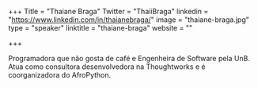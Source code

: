 +++
Title = "Thaiane Braga"
Twitter = "ThaiiBraga"
linkedin = "https://www.linkedin.com/in/thaianebraga/"
image = "thaiane-braga.jpg"
type = "speaker"
linktitle = "thaiane-braga"
website = ""

+++

Programadora que não gosta de café e Engenheira de Software pela  UnB. Atua como consultora desenvolvedora na Thoughtworks e é coorganizadora do AfroPython.